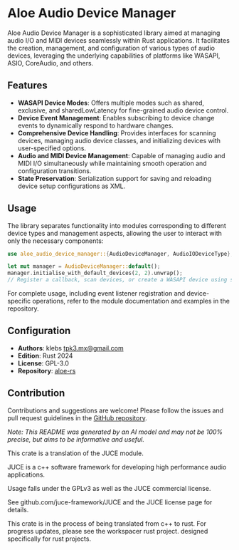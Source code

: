 # Aloe Audio Device Manager

Aloe Audio Device Manager is a sophisticated library aimed at managing audio I/O and MIDI devices seamlessly within Rust applications. It facilitates the creation, management, and configuration of various types of audio devices, leveraging the underlying capabilities of platforms like WASAPI, ASIO, CoreAudio, and others.

## Features
- **WASAPI Device Modes**: Offers multiple modes such as shared, exclusive, and sharedLowLatency for fine-grained audio device control.
- **Device Event Management**: Enables subscribing to device change events to dynamically respond to hardware changes.
- **Comprehensive Device Handling**: Provides interfaces for scanning devices, managing audio device classes, and initializing devices with user-specified options.
- **Audio and MIDI Device Management**: Capable of managing audio and MIDI I/O simultaneously while maintaining smooth operation and configuration transitions.
- **State Preservation**: Serialization support for saving and reloading device setup configurations as XML.

## Usage
The library separates functionality into modules corresponding to different device types and management aspects, allowing the user to interact with only the necessary components:

```rust
use aloe_audio_device_manager::{AudioDeviceManager, AudioIODeviceType};

let mut manager = AudioDeviceManager::default();
manager.initialise_with_default_devices(2, 2).unwrap();
// Register a callback, scan devices, or create a WASAPI device using specific modes.
```

For complete usage, including event listener registration and device-specific operations, refer to the module documentation and examples in the repository.

## Configuration
- **Authors**: klebs <tpk3.mx@gmail.com>
- **Edition**: Rust 2024
- **License**: GPL-3.0
- **Repository**: [aloe-rs](https://github.com/klebs6/aloe-rs)

## Contribution
Contributions and suggestions are welcome! Please follow the issues and pull request guidelines in the [GitHub repository](https://github.com/klebs6/aloe-rs).

_Note: This README was generated by an AI model and may not be 100% precise, but aims to be informative and useful._


This crate is a translation of the JUCE module.

JUCE is a c++ software framework for developing high performance audio applications.

Usage falls under the GPLv3 as well as the JUCE commercial license.

See github.com/juce-framework/JUCE and the JUCE license page for details.

This crate is in the process of being translated from c++ to rust. For progress updates, please see the workspacer rust project. designed specifically for rust projects.
